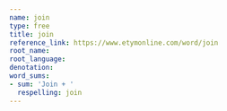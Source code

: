 ```yaml
---
name: join
type: free
title: join
reference_link: https://www.etymonline.com/word/join
root_name: 
root_language: 
denotation: 
word_sums:
- sum: 'Join + '
  respelling: join
---
```

